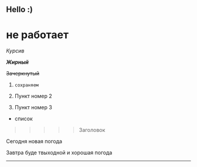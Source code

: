 ## Hello :)

# не работает           

*Курсив*

_**Жирный**_

~~Зачеркнутый~~


1. `сохраняем`

2. Пункт номер 2

3. Пункт номер 3

* список

>>>>> Заголовок

Сегодня новая погода 


Завтра буде твыходной и хорошая погода

---

```code


